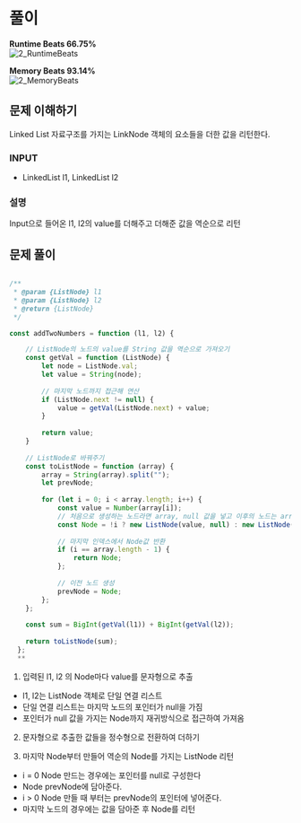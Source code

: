 # 풀이

**Runtime Beats 66.75%**  
![2_RuntimeBeats](https://user-images.githubusercontent.com/102473964/227133188-e9ee9483-4856-42e3-a95b-1ae07ef4773e.svg)

**Memory Beats 93.14%**  
![2_MemoryBeats](https://user-images.githubusercontent.com/102473964/227133321-73f200d1-c183-44a3-80f7-eee55fa1112b.svg)

## 문제 이해하기

Linked List 자료구조를 가지는 LinkNode 객체의 요소들을 더한 값을 리턴한다.

### INPUT

- LinkedList l1, LinkedList l2

### 설명
Input으로 들어온 l1, l2의 value를 더해주고 더해준 값을 역순으로 리턴


## 문제 풀이
~~~javascript

/**
 * @param {ListNode} l1
 * @param {ListNode} l2
 * @return {ListNode}
 */

const addTwoNumbers = function (l1, l2) {

    // ListNode의 노드의 value를 String 값을 역순으로 가져오기
    const getVal = function (ListNode) {
        let node = ListNode.val;
        let value = String(node);
  
        // 마지막 노드까지 접근해 연산
        if (ListNode.next != null) {
            value = getVal(ListNode.next) + value;
        }
  
        return value;
    }
  
    // ListNode로 바꿔주기
    const toListNode = function (array) {
        array = String(array).split("");
        let prevNode;
  
        for (let i = 0; i < array.length; i++) {
            const value = Number(array[i]);
            // 처음으로 생성하는 노드라면 array, null 값을 넣고 이후의 노드는 array[i], prevNode 넣어주기 -> 마지막 노드부터 생성
            const Node = !i ? new ListNode(value, null) : new ListNode(value, prevNode);
  
            // 마지막 인덱스에서 Node값 반환
            if (i == array.length - 1) {
                return Node;
            };
  
            // 이전 노드 생성
            prevNode = Node;
        };
    };
  
    const sum = BigInt(getVal(l1)) + BigInt(getVal(l2));
  
    return toListNode(sum);
  };
  **

~~~


1. 입력된 l1, l2 의 Node마다 value를 문자형으로 추출
  - l1, l2는 ListNode 객체로 단일 연결 리스트
  - 단일 연결 리스트는 마지막 노드의 포인터가 null을 가짐
  - 포인터가 null 값을 가지는 Node까지 재귀방식으로 접근하여 가져옴

2. 문자형으로 추출한 값들을 정수형으로 전환하여 더하기

3. 마지막 Node부터 만들어 역순의 Node를 가지는 ListNode 리턴
  - i = 0 Node 만드는 경우에는 포인터를 null로 구성한다
  - Node prevNode에 담아준다.
  - i > 0 Node 만들 때 부터는 prevNode의 포인터에 넣어준다.
  - 마지막 노드의 경우에는 값을 담아준 후 Node를 리턴
